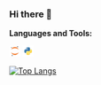 ### Hi there 👋

**Languages and Tools:**

<code><img height="20" src="https://raw.githubusercontent.com/github/explore/80688e429a7d4ef2fca1e82350fe8e3517d3494d/topics/jupyter-notebook/jupyter-notebook.png"></code>
<code><img height="20" src="https://raw.githubusercontent.com/github/explore/80688e429a7d4ef2fca1e82350fe8e3517d3494d/topics/python/python.png"></code>

[![Top Langs](https://github-readme-stats.vercel.app/api/top-langs/?username=trizkynoviandy&theme=dracula&layout=compact)](https://github.com/anuraghazra/github-readme-stats)


